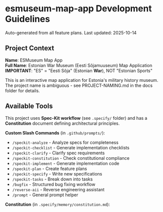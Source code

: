 # esmuseum-map-app Development Guidelines

Auto-generated from all feature plans. Last updated: 2025-10-14

## Project Context

**Name**: ESMuseum Map App  
**Full Name**: Estonian War Museum (Eesti Sõjamuuseum) Map Application  
**IMPORTANT**: "ES" = "Eesti Sõja" (Estonian **War**), NOT "Estonian Sports"

This is an interactive map application for Estonia's military history museum. The project name is ambiguous - see PROJECT-NAMING.md in the docs folder for details.

## Available Tools

This project uses **Spec-Kit workflow** (see `.specify/` folder) and has a **Constitution** document defining architectural principles.

**Custom Slash Commands** (in `.github/prompts/`):
- `/speckit-analyze` - Analyze specs for completeness
- `/speckit-checklist` - Generate implementation checklists
- `/speckit-clarify` - Clarify spec requirements
- `/speckit-constitution` - Check constitutional compliance
- `/speckit-implement` - Generate implementation code
- `/speckit-plan` - Create feature plans
- `/speckit-specify` - Write new specifications
- `/speckit-tasks` - Break down into tasks
- `/bugfix` - Structured bug fixing workflow
- `/reverse-aii` - Reverse engineering assistant
- `/prompt` - General prompt helper

**Constitution** (in `.specify/memory/constitution.md`):
